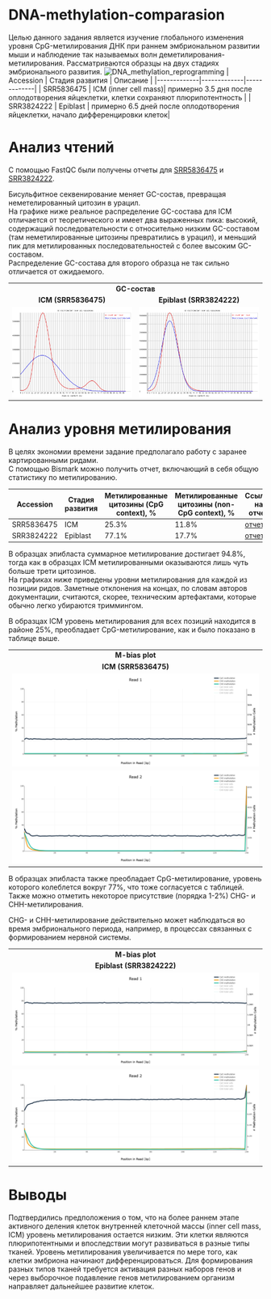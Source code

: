 # DNA-methylation-comparasion
Целью данного задания является изучение глобального изменения уровня CpG-метилирования ДНК при раннем эмбриональном развитии мыши и наблюдение так называемых волн деметилирования-метилирования.
Рассматриваются образцы на двух стадиях эмбрионального развития.
![DNA_methylation_reprogramming](https://github.com/user-attachments/assets/c407c178-0443-452d-9153-c0319c3af5fd)
| Accession | Стадия развития | Описание |
|-------------|-------------|-------------|
| SRR5836475 | ICM (inner cell mass)| примерно 3.5 дня после оплодотворения яйцеклетки, клетки сохраняют плюрипотентность |
| SRR3824222 | Epiblast | примерно 6.5 дней после оплодотворения яйцеклетки, начало дифференцировки клеток|

# Анализ чтений

С помощью FastQC были получены отчеты для [SRR5836475](https://github.com/Sunflower47/DNA-methylation-comparasion/blob/main/reports/SRR5836475_1_fastqc.html) и [SRR3824222](https://github.com/Sunflower47/DNA-methylation-comparasion/blob/main/reports/SRR3824222_1_fastqc.html).

Бисульфитное секвенирование меняет GC-состав, превращая неметелированный цитозин в урацил.\
На графике ниже реальное распределение GC-состава для ICM отличается от теоретического и имеет два выраженных пика: высокий, содержащий последовательности с относительно низким GC-составом (там неметилированные цитозины превратились в урацил), и меньший пик для метилированных последовательностей с более высоким GC-составом. \
Распределение GC-состава для второго образца не так сильно отличается от ожидаемого.

<table>
  <tr>
    <td colspan="2" align="center"><strong>GC-состав</strong></td>
  </tr>
  <tr>
    <td align="center"><strong>ICM (SRR5836475)</strong></td>
    <td align="center"><strong>Epiblast (SRR3824222)</strong></td>
  </tr>
  <tr>
    <td style="text-align: center;">
          <img src="https://github.com/Sunflower47/DNA-methylation-comparasion/blob/main/images/SRR5836475_1_GC_content.png" alt=""/>
    </td>
    <td style="text-align: center;">
          <img src="https://github.com/Sunflower47/DNA-methylation-comparasion/blob/main/images/SRR3824222_1_GC_content.png" alt=""/>
    </td>
</table>


# Анализ уровня метилирования
В целях экономии времени задание предполагало работу с заранее картированными ридами.\
С помощью Bismark можно получить отчет, включающий в себя общую статистику по метилированию.

| Accession |Стадия развития | Метилированные цитозины (CpG context), %| Метилированные цитозины (non-CpG context), % | Ссылка на отчет |
|-------------|-------------|-------------|-------------|-------------|
| SRR5836475 | ICM | 25.3% | 11.8% | [отчет](https://github.com/Sunflower47/DNA-methylation-comparasion/blob/main/reports/SRR5836475_bismark_report.html) |
| SRR3824222 | Epiblast | 77.1% | 17.7%| [отчет](https://github.com/Sunflower47/DNA-methylation-comparasion/blob/main/reports/SRR3824222_bismark_report.html) |

В образцах эпибласта суммарное метилирование достигает 94.8%, тогда как в образцах ICM метилированными оказываются лишь чуть больше трети цитозинов.\
На графиках ниже приведены уровни метилирования для каждой из позиции ридов. Заметные отклонения на концах, по словам авторов документации, считаются, скорее, техническим артефактами, которые обычно легко убираются триммингом.


В образцах ICM уровень метилирования для всех позиций находится в районе 25%, преобладает CpG-метилирование, как и было показано в таблице выше.
<table>
  <tr>
    <td colspan="1" align="center"><strong>M-bias plot</strong></td>
  </tr>
  <tr>
    <td align="center"><strong>ICM (SRR5836475)</strong></td>
  </tr>
  <tr>
    <td style="text-align: center;">
          <img src="https://github.com/Sunflower47/DNA-methylation-comparasion/blob/main/images/SRR5836475_bismark_M-bias_read_1.png" alt=""/>
    </td>
    <tr>
  <td style="text-align: center;">
        <img src="https://github.com/Sunflower47/DNA-methylation-comparasion/blob/main/images/SRR5836475_bismark_M-bias_read_2.png" alt=""/>
    </td>
</table>


В образцах эпибласта также преобладает CpG-метилирование, уровень которого колеблется вокруг 77%, что тоже согласуется с таблицей. Также можно отметить некоторое присутствие (порядка 1-2%) CHG- и CHH-метилирования. 

CHG- и CHH-метилирование действительно может наблюдаться во время эмбрионального периода, например, в процессах связанных с формированием нервной системы.  

<table>
  <tr>
    <td colspan="1" align="center"><strong>M-bias plot</strong></td>
  </tr>
  <tr>
    <td align="center"><strong>Epiblast (SRR3824222)</strong></td>
  </tr>
  
  
  <tr>
    <td style="text-align: center;">
          <img src="https://github.com/Sunflower47/DNA-methylation-comparasion/blob/main/images/SRR3824222_bismark_M-bias_read_1.png" alt=""/>
    </td>
    <tr>
  <td style="text-align: center;">
        <img src="https://github.com/Sunflower47/DNA-methylation-comparasion/blob/main/images/SRR3824222_bismark_M-bias_read_2.png" alt=""/>
    </td>
</table>


# Выводы

Подтвердились предположения о том, что на более раннем этапе активного деления клеток внутренней клеточной массы (inner cell mass, ICM) уровень метилирования остается низким. Эти клетки являются плюрипотентными и впоследствии могут развиваться в разные типы тканей. Уровень метилирования увеличивается по мере того, как клетки эмбриона начинают дифференцироваться. Для формирования разных типов тканей требуется активация разных наборов генов и через выборочное подавление генов метилированием организм направляет дальнейшее развитие клеток.

